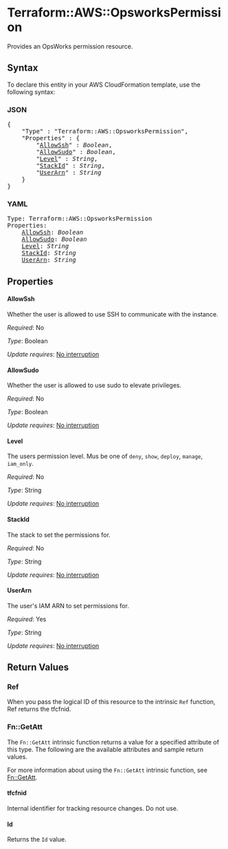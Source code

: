 # Terraform::AWS::OpsworksPermission

Provides an OpsWorks permission resource.

## Syntax

To declare this entity in your AWS CloudFormation template, use the following syntax:

### JSON

<pre>
{
    "Type" : "Terraform::AWS::OpsworksPermission",
    "Properties" : {
        "<a href="#allowssh" title="AllowSsh">AllowSsh</a>" : <i>Boolean</i>,
        "<a href="#allowsudo" title="AllowSudo">AllowSudo</a>" : <i>Boolean</i>,
        "<a href="#level" title="Level">Level</a>" : <i>String</i>,
        "<a href="#stackid" title="StackId">StackId</a>" : <i>String</i>,
        "<a href="#userarn" title="UserArn">UserArn</a>" : <i>String</i>
    }
}
</pre>

### YAML

<pre>
Type: Terraform::AWS::OpsworksPermission
Properties:
    <a href="#allowssh" title="AllowSsh">AllowSsh</a>: <i>Boolean</i>
    <a href="#allowsudo" title="AllowSudo">AllowSudo</a>: <i>Boolean</i>
    <a href="#level" title="Level">Level</a>: <i>String</i>
    <a href="#stackid" title="StackId">StackId</a>: <i>String</i>
    <a href="#userarn" title="UserArn">UserArn</a>: <i>String</i>
</pre>

## Properties

#### AllowSsh

Whether the user is allowed to use SSH to communicate with the instance.

_Required_: No

_Type_: Boolean

_Update requires_: [No interruption](https://docs.aws.amazon.com/AWSCloudFormation/latest/UserGuide/using-cfn-updating-stacks-update-behaviors.html#update-no-interrupt)

#### AllowSudo

Whether the user is allowed to use sudo to elevate privileges.

_Required_: No

_Type_: Boolean

_Update requires_: [No interruption](https://docs.aws.amazon.com/AWSCloudFormation/latest/UserGuide/using-cfn-updating-stacks-update-behaviors.html#update-no-interrupt)

#### Level

The users permission level. Mus be one of `deny`, `show`, `deploy`, `manage`, `iam_only`.

_Required_: No

_Type_: String

_Update requires_: [No interruption](https://docs.aws.amazon.com/AWSCloudFormation/latest/UserGuide/using-cfn-updating-stacks-update-behaviors.html#update-no-interrupt)

#### StackId

The stack to set the permissions for.

_Required_: No

_Type_: String

_Update requires_: [No interruption](https://docs.aws.amazon.com/AWSCloudFormation/latest/UserGuide/using-cfn-updating-stacks-update-behaviors.html#update-no-interrupt)

#### UserArn

The user's IAM ARN to set permissions for.

_Required_: Yes

_Type_: String

_Update requires_: [No interruption](https://docs.aws.amazon.com/AWSCloudFormation/latest/UserGuide/using-cfn-updating-stacks-update-behaviors.html#update-no-interrupt)

## Return Values

### Ref

When you pass the logical ID of this resource to the intrinsic `Ref` function, Ref returns the tfcfnid.

### Fn::GetAtt

The `Fn::GetAtt` intrinsic function returns a value for a specified attribute of this type. The following are the available attributes and sample return values.

For more information about using the `Fn::GetAtt` intrinsic function, see [Fn::GetAtt](https://docs.aws.amazon.com/AWSCloudFormation/latest/UserGuide/intrinsic-function-reference-getatt.html).

#### tfcfnid

Internal identifier for tracking resource changes. Do not use.

#### Id

Returns the <code>Id</code> value.


